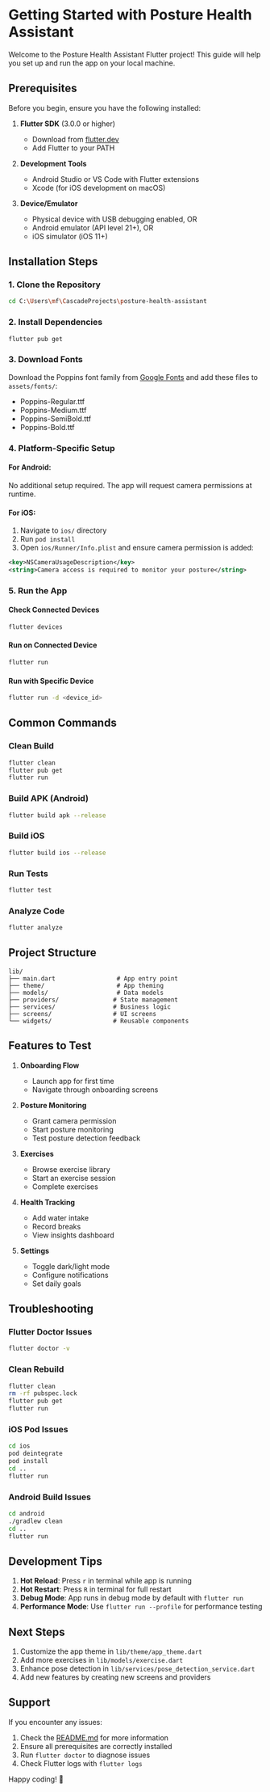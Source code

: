 # Getting Started with Posture Health Assistant

Welcome to the Posture Health Assistant Flutter project! This guide will help you set up and run the app on your local machine.

## Prerequisites

Before you begin, ensure you have the following installed:

1. **Flutter SDK** (3.0.0 or higher)
   - Download from [flutter.dev](https://flutter.dev/docs/get-started/install)
   - Add Flutter to your PATH

2. **Development Tools**
   - Android Studio or VS Code with Flutter extensions
   - Xcode (for iOS development on macOS)

3. **Device/Emulator**
   - Physical device with USB debugging enabled, OR
   - Android emulator (API level 21+), OR
   - iOS simulator (iOS 11+)

## Installation Steps

### 1. Clone the Repository
```bash
cd C:\Users\mf\CascadeProjects\posture-health-assistant
```

### 2. Install Dependencies
```bash
flutter pub get
```

### 3. Download Fonts
Download the Poppins font family from [Google Fonts](https://fonts.google.com/specimen/Poppins) and add these files to `assets/fonts/`:
- Poppins-Regular.ttf
- Poppins-Medium.ttf
- Poppins-SemiBold.ttf
- Poppins-Bold.ttf

### 4. Platform-Specific Setup

#### For Android:
No additional setup required. The app will request camera permissions at runtime.

#### For iOS:
1. Navigate to `ios/` directory
2. Run `pod install`
3. Open `ios/Runner/Info.plist` and ensure camera permission is added:
```xml
<key>NSCameraUsageDescription</key>
<string>Camera access is required to monitor your posture</string>
```

### 5. Run the App

#### Check Connected Devices
```bash
flutter devices
```

#### Run on Connected Device
```bash
flutter run
```

#### Run with Specific Device
```bash
flutter run -d <device_id>
```

## Common Commands

### Clean Build
```bash
flutter clean
flutter pub get
flutter run
```

### Build APK (Android)
```bash
flutter build apk --release
```

### Build iOS
```bash
flutter build ios --release
```

### Run Tests
```bash
flutter test
```

### Analyze Code
```bash
flutter analyze
```

## Project Structure

```
lib/
├── main.dart                 # App entry point
├── theme/                    # App theming
├── models/                   # Data models
├── providers/               # State management
├── services/                # Business logic
├── screens/                 # UI screens
└── widgets/                 # Reusable components
```

## Features to Test

1. **Onboarding Flow**
   - Launch app for first time
   - Navigate through onboarding screens

2. **Posture Monitoring**
   - Grant camera permission
   - Start posture monitoring
   - Test posture detection feedback

3. **Exercises**
   - Browse exercise library
   - Start an exercise session
   - Complete exercises

4. **Health Tracking**
   - Add water intake
   - Record breaks
   - View insights dashboard

5. **Settings**
   - Toggle dark/light mode
   - Configure notifications
   - Set daily goals

## Troubleshooting

### Flutter Doctor Issues
```bash
flutter doctor -v
```

### Clean Rebuild
```bash
flutter clean
rm -rf pubspec.lock
flutter pub get
flutter run
```

### iOS Pod Issues
```bash
cd ios
pod deintegrate
pod install
cd ..
flutter run
```

### Android Build Issues
```bash
cd android
./gradlew clean
cd ..
flutter run
```

## Development Tips

1. **Hot Reload**: Press `r` in terminal while app is running
2. **Hot Restart**: Press `R` in terminal for full restart
3. **Debug Mode**: App runs in debug mode by default with `flutter run`
4. **Performance Mode**: Use `flutter run --profile` for performance testing

## Next Steps

1. Customize the app theme in `lib/theme/app_theme.dart`
2. Add more exercises in `lib/models/exercise.dart`
3. Enhance pose detection in `lib/services/pose_detection_service.dart`
4. Add new features by creating new screens and providers

## Support

If you encounter any issues:
1. Check the [README.md](README.md) for more information
2. Ensure all prerequisites are correctly installed
3. Run `flutter doctor` to diagnose issues
4. Check Flutter logs with `flutter logs`

Happy coding! 🚀

